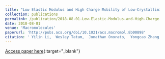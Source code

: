 ```yaml
---
title: "Low Elastic Modulus and High Charge Mobility of Low-Crystallinity Indacenodithiophene-Based Semiconducting Polymers for Potential Applications in Stretchable Electronics"
collection: publications
permalink: /publication/2018-08-01-Low-Elastic-Modulus-and-High-Charge-Mobility-of-Low-Crystallinity-Indacenodithiophene-Based-Semiconducting-Polymers-for-Potential-Applications-in-Stretchable-Electronics
date: 2018-08-01
venue: 'Macromolecules'
paperurl: 'http://pubs.acs.org/doi/10.1021/acs.macromol.8b00898'
citation: ' Yilin Li,  Wesley Tatum,  Jonathan Onorato,  Yongcao Zhang,  Christine Luscombe, &quot;Low Elastic Modulus and High Charge Mobility of Low-Crystallinity Indacenodithiophene-Based Semiconducting Polymers for Potential Applications in Stretchable Electronics.&quot; Macromolecules, 2018.'
---
```

[Access paper here](http://pubs.acs.org/doi/10.1021/acs.macromol.8b00898){:target="_blank"}
